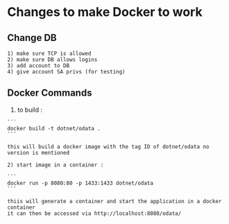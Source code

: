 # Changes to make Docker to work

## Change DB

    1) make sure TCP is allowed
    2) make sure DB allows logins
    3) add account to DB
    4) give account SA privs (for testing)

## Docker Commands

   1) to build :

    ```
    docker build -t dotnet/odata .
    ```

    this will build a docker image with the tag ID of dotnet/odata no version is mentioned

    2) start image in a container :
   
    ```
    docker run -p 8080:80 -p 1433:1433 dotnet/odata
    ```

    thiis will generate a container and start the application in a docker container 
    it can then be accessed via http://localhost:8080/odata/
